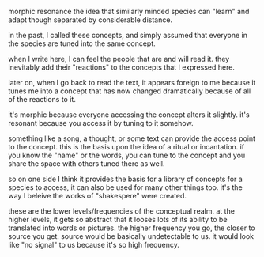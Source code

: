 
morphic resonance
the idea that similarly minded species can "learn" and adapt though separated by considerable distance.

in the past, I called these concepts, and simply assumed that everyone in the species are tuned into the same concept.

when I write here, I can feel the people that are and will read it. they inevitably add their "reactions" to the concepts that I expressed here.

later on, when I go back to read the text, it appears foreign to me because it tunes me into a concept that has now changed dramatically because of all of the reactions to it.

it's morphic because everyone accessing the concept alters it slightly. it's resonant because you access it by tuning to it somehow.

something like a song, a thought, or some text can provide the access point to the concept. this is the basis upon the idea of a ritual or incantation. if you know the "name" or the words, you can tune to the concept and you share the space with others tuned there as well.

so on one side I think it provides the basis for a library of concepts for a species to access, it can also be used for many other things too. it's the way I beleive the works of "shakespere" were created.

these are the lower levels/frequencies of the conceptual realm. at the higher levels, it gets so abstract that it looses lots of its ability to be translated into words or pictures. the higher frequency you go, the closer to source you get. source would be basically undetectable to us. it would look like "no signal" to us because it's so high frequency.
